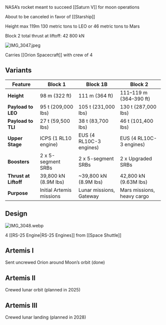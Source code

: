 NASA’s rocket meant to succeed [[Saturn V]] for moon operations

About to be canceled in favor of [[Starship]]

Height max 119m
130 metric tons to LEO or 46 metric tons to Mars

Block 2 total thrust at liftoff: 42 800 kN

![IMG\_3047.jpeg](IMG_3047.jpeg)

Carries [[Orion Spacecraft]] with crew of 4

## Variants

| **Feature**           | **Block 1**                | **Block 1B**                | **Block 2**                 |
|------------------------|----------------------------|-----------------------------|-----------------------------|
| **Height**            | 98 m (322 ft)             | 111 m (364 ft)             | 111–119 m (364–390 ft)     |
| **Payload to LEO**    | 95 t (209,000 lbs)        | 105 t (231,000 lbs)        | 130 t (287,000 lbs)        |
| **Payload to TLI**    | 27 t (59,500 lbs)         | 38 t (83,700 lbs)          | 46 t (101,400 lbs)         |
| **Upper Stage**       | ICPS (1 RL10 engine)      | EUS (4 RL10C-3 engines)    | EUS (4 RL10C-3 engines)    |
| **Boosters**          | 2 x 5-segment SRBs        | 2 x 5-segment SRBs         | 2 x Upgraded SRBs          |
| **Thrust at Liftoff** | 39,800 kN (8.9M lbs)      | ~39,800 kN (8.9M lbs)      | 42,800 kN (9.63M lbs)      |
| **Purpose**           | Initial Artemis missions  | Lunar missions, Gateway    | Mars missions, heavy cargo

## Design

![IMG\_3048.webp](img_3048.webp)

4 [[RS-25 Engine|RS-25 Engines]] from [[Space Shuttle]]

## Artemis I

Sent uncrewed Orion around Moon’s orbit (done)

## Artemis II

Crewed lunar orbit (planned in 2025)

## Artemis III

Crewed lunar landing (planned in 2028)
